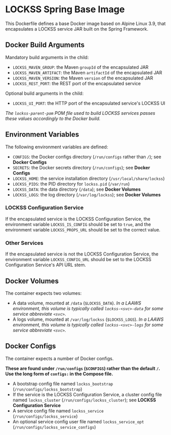 # LOCKSS Spring Base Image

This Dockerfile defines a base Docker image based on Alpine Linux 3.9, that encapsulates a LOCKSS service JAR built on the Spring Framework.

## Docker Build Arguments

Mandatory build arguments in the child:

*   `LOCKSS_MAVEN_GROUP`: the Maven `groupId` of the encapsulated JAR
*   `LOCKSS_MAVEN_ARTIFACT`: the Maven `artifactId` of the encapsulated JAR
*   `LOCKSS_MAVEN_VERSION`: the Maven `version` of the encapsulated JAR
*   `LOCKSS_REST_PORT`: the REST port of the encapsulated service

Optional build arguments in the child:

*   `LOCKSS_UI_PORT`: the HTTP port of the encapsulated service's LOCKSS UI

*The `lockss-parent-pom` POM file used to build LOCKSS services passes these values accordingly to the Docker build.*

## Environment Variables

The following environment variables are defined:

*   `CONFIGS`: the Docker configs directory (`/run/configs` rather than `/`); see **Docker Configs**
*   `SECRETS`: the Docker secrets directory (`/run/configs`); see **Docker Configs**
*   `LOCKSS_HOME`: the service installation directory (`/usr/local/share/lockss`)
*   `LOCKSS_PIDS`: the PID directory for `lockss.pid` (`/var/run`)
*   `LOCKSS_DATA`: the data directory (`/data`); see **Docker Volumes**
*   `LOCKSS_LOGS`: the log directory (`/var/log/lockss`); see **Docker Volumes**

### LOCKSS Configuration Service

If the encapsulated service is the LOCKSS Configuration Service, the environment variable `LOCKSS_IS_CONFIG` should be set to `true`, and the environment variable `LOCKSS_PROPS_URL` should be set to the correct value.

### Other Services

If the encapsulated service is not the LOCKSS Configuration Service, the environment variable `LOCKSS_CONFIG_URL` should be set to the LOCKSS Configuration Service's API URL stem.

## Docker Volumes

The container expects two volumes:

*   A data volume, mounted at `/data` (`$LOCKSS_DATA`). *In a LAAWS environment, this volume is typically called `lockss-<svc>-data` for some service abbreviate `<svc>`.*
*   A logs volume, mounted at `/var/log/lockss` (`$LOCKSS_LOGS`). *In a LAAWS environment, this volume is typically called `lockss-<svc>-logs` for some service abbreviate `<svc>`.*

## Docker Configs

The container expects a number of Docker configs.

**These are found under `/run/configs` (`$CONFIGS`) rather than the default `/`. Use the long form of `configs:` in the Compose file.**

*   A bootstrap config file named `lockss_bootstrap` (`/run/configs/lockss_bootstrap`)
*   If the service is the LOCKSS Configuration Service, a cluster config file named `lockss_cluster` (`/run/configs/lockss_cluster`); see **LOCKSS Configuration Service**
*   A service config file named `lockss_service` (`/run/configs/lockss_service`)
*   An optional service config user file named `lockss_service_opt` (`/run/configs/lockss_service_configs`)
